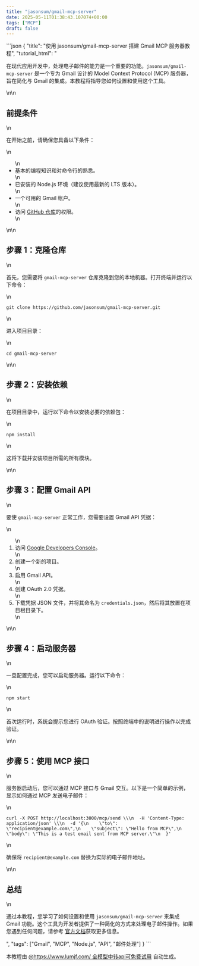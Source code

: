 ```yaml
---
title: "jasonsum/gmail-mcp-server"
date: 2025-05-11T01:38:43.107074+00:00
tags: ["MCP"]
draft: false
---
```


<p>```json
{
  "title": "使用 jasonsum/gmail-mcp-server 搭建 Gmail MCP 服务器教程",
  "tutorial_html": "<p>在现代应用开发中，处理电子邮件的能力是一个重要的功能。<code>jasonsum/gmail-mcp-server</code> 是一个专为 Gmail 设计的 Model Context Protocol (MCP) 服务器，旨在简化与 Gmail 的集成。本教程将指导您如何设置和使用这个工具。</p>\n\n<h2>前提条件</h2>\n<p>在开始之前，请确保您具备以下条件：</p>\n<ul>\n<li>基本的编程知识和对命令行的熟悉。</li>\n<li>已安装的 Node.js 环境（建议使用最新的 LTS 版本）。</li>\n<li>一个可用的 Gmail 帐户。</li>\n<li>访问 <a href=\"https://github.com/jasonsum/gmail-mcp-server\">GitHub 仓库</a>的权限。</li>\n</ul>\n\n<h2>步骤 1：克隆仓库</h2>\n<p>首先，您需要将 <code>gmail-mcp-server</code> 仓库克隆到您的本地机器。打开终端并运行以下命令：</p>\n<pre><code>git clone https://github.com/jasonsum/gmail-mcp-server.git</code></pre>\n<p>进入项目目录：</p>\n<pre><code>cd gmail-mcp-server</code></pre>\n\n<h2>步骤 2：安装依赖</h2>\n<p>在项目目录中，运行以下命令以安装必要的依赖包：</p>\n<pre><code>npm install</code></pre>\n<p>这将下载并安装项目所需的所有模块。</p>\n\n<h2>步骤 3：配置 Gmail API</h2>\n<p>要使 <code>gmail-mcp-server</code> 正常工作，您需要设置 Gmail API 凭据：</p>\n<ol>\n<li>访问 <a href=\"https://console.developers.google.com/\">Google Developers Console</a>。</li>\n<li>创建一个新的项目。</li>\n<li>启用 Gmail API。</li>\n<li>创建 OAuth 2.0 凭据。</li>\n<li>下载凭据 JSON 文件，并将其命名为 <code>credentials.json</code>，然后将其放置在项目根目录下。</li>\n</ol>\n\n<h2>步骤 4：启动服务器</h2>\n<p>一旦配置完成，您可以启动服务器。运行以下命令：</p>\n<pre><code>npm start</code></pre>\n<p>首次运行时，系统会提示您进行 OAuth 验证。按照终端中的说明进行操作以完成验证。</p>\n\n<h2>步骤 5：使用 MCP 接口</h2>\n<p>服务器启动后，您可以通过 MCP 接口与 Gmail 交互。以下是一个简单的示例，显示如何通过 MCP 发送电子邮件：</p>\n<pre><code>curl -X POST http://localhost:3000/mcp/send \\\n  -H 'Content-Type: application/json' \\\n  -d '{\n    \"to\": \"recipient@example.com\",\n    \"subject\": \"Hello from MCP\",\n    \"body\": \"This is a test email sent from MCP server.\"\n  }'</code></pre>\n<p>确保将 <code>recipient@example.com</code> 替换为实际的电子邮件地址。</p>\n\n<h2>总结</h2>\n<p>通过本教程，您学习了如何设置和使用 <code>jasonsum/gmail-mcp-server</code> 来集成 Gmail 功能。这个工具为开发者提供了一种简化的方式来处理电子邮件操作。如果您遇到任何问题，请参考 <a href=\"https://github.com/jasonsum/gmail-mcp-server\">官方文档</a>获取更多信息。</p>",
  "tags": ["Gmail", "MCP", "Node.js", "API", "邮件处理"]
}
```</p><p>本教程由 <a href="https://www.lumjf.com/" target="_blank">@https://www.lumjf.com/ 全模型中转api可免费试用</a> 自动生成。</p>